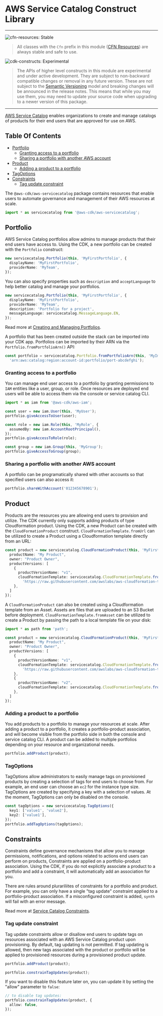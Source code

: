 # AWS Service Catalog Construct Library
<!--BEGIN STABILITY BANNER-->

---

![cfn-resources: Stable](https://img.shields.io/badge/cfn--resources-stable-success.svg?style=for-the-badge)

> All classes with the `Cfn` prefix in this module ([CFN Resources]) are always stable and safe to use.
>
> [CFN Resources]: https://docs.aws.amazon.com/cdk/latest/guide/constructs.html#constructs_lib

![cdk-constructs: Experimental](https://img.shields.io/badge/cdk--constructs-experimental-important.svg?style=for-the-badge)

> The APIs of higher level constructs in this module are experimental and under active development.
> They are subject to non-backward compatible changes or removal in any future version. These are
> not subject to the [Semantic Versioning](https://semver.org/) model and breaking changes will be
> announced in the release notes. This means that while you may use them, you may need to update
> your source code when upgrading to a newer version of this package.

---

<!--END STABILITY BANNER-->

[AWS Service Catalog](https://docs.aws.amazon.com/servicecatalog/latest/dg/what-is-service-catalog.html)
enables organizations to create and manage catalogs of products for their end users that are approved for use on AWS.

## Table Of Contents

- [Portfolio](#portfolio)
  - [Granting access to a portfolio](#granting-access-to-a-portfolio)
  - [Sharing a portfolio with another AWS account](#sharing-a-portfolio-with-another-aws-account)
- [Product](#product)
  - [Adding a product to a portfolio](#adding-a-product-to-a-portfolio)
- [TagOptions](#tag-options)
- [Constraints](#constraints)
  - [Tag update constraint](#tag-update-constraint)

The `@aws-cdk/aws-servicecatalog` package contains resources that enable users to automate governance and management of their AWS resources at scale.

```ts nofixture
import * as servicecatalog from '@aws-cdk/aws-servicecatalog';
```

## Portfolio

AWS Service Catalog portfolios allow admins to manage products that their end users have access to.
Using the CDK, a new portfolio can be created with the `Portfolio` construct:

```ts
new servicecatalog.Portfolio(this, 'MyFirstPortfolio', {
  displayName: 'MyFirstPortfolio',
  providerName: 'MyTeam',
});
```

You can also specify properties such as `description` and `acceptLanguage`
to help better catalog and manage your portfolios.

```ts
new servicecatalog.Portfolio(this, 'MyFirstPortfolio', {
  displayName: 'MyFirstPortfolio',
  providerName: 'MyTeam',
  description: 'Portfolio for a project',
  messageLanguage: servicecatalog.MessageLanguage.EN,
});
```

Read more at [Creating and Managing Portfolios](https://docs.aws.amazon.com/servicecatalog/latest/adminguide/catalogs_portfolios.html).

A portfolio that has been created outside the stack can be imported into your CDK app.
Portfolios can be imported by their ARN via the `Portfolio.fromPortfolioArn()` API:

```ts
const portfolio = servicecatalog.Portfolio.fromPortfolioArn(this, 'MyImportedPortfolio',
  'arn:aws:catalog:region:account-id:portfolio/port-abcdefghi');
```

### Granting access to a portfolio

You can manage end user access to a portfolio by granting permissions to `IAM` entities like a user, group, or role.
Once resources are deployed end users will be able to access them via the console or service catalog CLI.

```ts fixture=basic-portfolio
import * as iam from '@aws-cdk/aws-iam';

const user = new iam.User(this, 'MyUser');
portfolio.giveAccessToUser(user);

const role = new iam.Role(this, 'MyRole', {
  assumedBy: new iam.AccountRootPrincipal(),
});
portfolio.giveAccessToRole(role);

const group = new iam.Group(this, 'MyGroup');
portfolio.giveAccessToGroup(group);
```

### Sharing a portfolio with another AWS account

A portfolio can be programatically shared with other accounts so that specified users can also access it:

```ts fixture=basic-portfolio
portfolio.shareWithAccount('012345678901');
```

## Product

Products are the resources you are allowing end users to provision and utilize. 
The CDK currently only supports adding products of type Cloudformation product. 
Using the CDK, a new Product can be created with the `CloudFormationProduct` construct.
`CloudFormationTemplate.fromUrl` can be utilized to create a Product using a Cloudformation template directly from an URL:

```ts
const product = new servicecatalog.CloudFormationProduct(this, 'MyFirstProduct', {
  productName: "My Product",
  owner: "Product Owner",
  productVersions: [
    {
      productVersionName: "v1",
      cloudFormationTemplate: servicecatalog.CloudFormationTemplate.fromUrl(
        'https://raw.githubusercontent.com/awslabs/aws-cloudformation-templates/master/aws/services/ServiceCatalog/Product.yaml'),
    },
  ]
});
```

A `CloudFormationProduct` can also be created using a Cloudformation template from an Asset.
Assets are files that are uploaded to an S3 Bucket before deployment.
`CloudFormationTemplate.fromAsset` can be utilized to create a Product by passing the path to a local template file on your disk:

```ts
import * as path from 'path';

const product = new servicecatalog.CloudFormationProduct(this, 'MyFirstProduct', {
  productName: "My Product",
  owner: "Product Owner",
  productVersions: [
    {
      productVersionName: "v1",
      cloudFormationTemplate: servicecatalog.CloudFormationTemplate.fromUrl(
        'https://raw.githubusercontent.com/awslabs/aws-cloudformation-templates/master/aws/services/ServiceCatalog/Product.yaml'),
    },
    {
      productVersionName: "v2",
      cloudFormationTemplate: servicecatalog.CloudFormationTemplate.fromAsset(path.join(__dirname, 'development-environment.template.json')),
    },
  ]
});
```

### Adding a product to a portfolio

You add products to a portfolio to manage your resources at scale.  After adding a product to a portfolio,
it creates a portfolio-product association, and will become visible from the portfolio side in both the console and service catalog CLI.
A product can be added to multiple portfolios depending on your resource and organizational needs.

```ts fixture=portfolio-product
portfolio.addProduct(product);
```

### TagOptions

TagOptions allow administrators to easily manage tags on provisioned products by creating a selection of tags for end users to choose from.
For example, an end user can choose an `ec2` for the instance type size.
TagOptions are created by specifying a key with a selection of values.
At the moment, TagOptions can only be disabled on the console.

```ts fixture=basic-portfolio
const tagOptions = new servicecatalog.TagOptions({
  key1: ['value1', 'value2'],
  key2: ['value1'],
});
portfolio.addTagOptions(tagOptions);
```

## Constraints

Constraints define governance mechanisms that allow you to manage permissions, notifications, and options related to actions end users can perform on products,
Constraints are applied on a portfolio-product association.
Using the CDK, if you do not explicitly associate a product to a portfolio and add a constraint, it will automatically add an association for you.

There are rules around plurariliites of constraints for a portfolio and product.
For example, you can only have a single "tag update" constraint applied to a portfolio-product association. 
If a misconfigured constraint is added, `synth` will fail with an error message.

Read more at [Service Catalog Constraints](https://docs.aws.amazon.com/servicecatalog/latest/adminguide/constraints.html).

### Tag update constraint

Tag update constraints allow or disallow end users to update tags on resources associated with an AWS Service Catalog product upon provisioning.
By default, tag updating is not permitted.
If tag updating is allowed, then new tags associated with the product or portfolio will be applied to provisioned resources during a provisioned product update.

```ts fixture=portfolio-product
portfolio.addProduct(product);

portfolio.constrainTagUpdates(product);
```

If you want to disable this feature later on, you can update it by setting the "allow" parameter to `false`:

```ts fixture=portfolio-product
// to disable tag updates:
portfolio.constrainTagUpdates(product, {
  allow: false,
});
```

